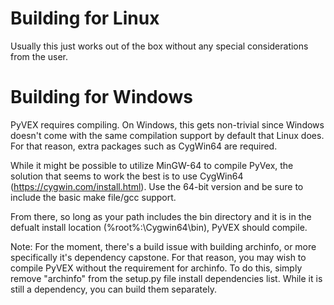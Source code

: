 # Building for Linux

Usually this just works out of the box without any special considerations from the user.

# Building for Windows

PyVEX requires compiling. On Windows, this gets non-trivial since Windows doesn't come with the same compilation support by default that Linux does. For that reason, extra packages such as CygWin64 are required.

While it might be possible to utilize MinGW-64 to compile PyVex, the solution that seems to work the best is to use CygWin64 (https://cygwin.com/install.html). Use the 64-bit version and be sure to include the basic make file/gcc support.

From there, so long as your path includes the bin directory and it is in the defualt install location (%root%:\Cygwin64\bin), PyVEX should compile.

Note: For the moment, there's a build issue with building archinfo, or more specifically it's dependency capstone. For that reason, you may wish to compile PyVEX without the requirement for archinfo. To do this, simply remove "archinfo" from the setup.py file install dependencies list. While it is still a dependency, you can build them separately.
